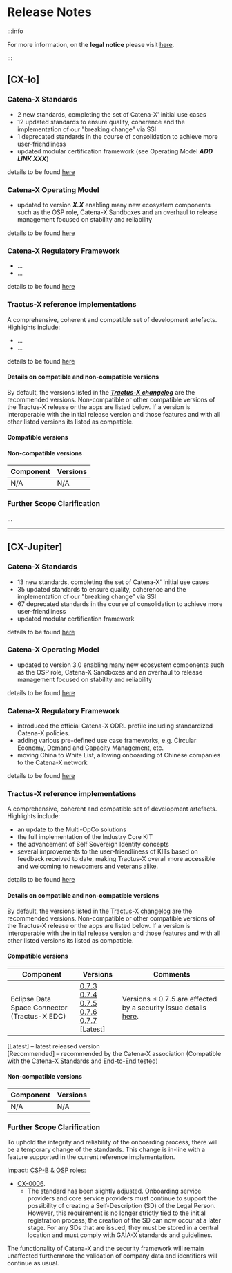 # Release Notes

:::info

For more information, on the **legal notice** please visit [here](https://catenax-ev.github.io/copyright).

:::

## [CX-Io]

### Catena-X Standards

- 2 new standards, completing the set of Catena-X' initial use cases
- 12 updated standards to ensure quality, coherence and the implementation of our "breaking change" via SSI
- 1 deprecated standards in the course of consolidation to achieve more user-friendliness
- updated modular certification framework (see Operating Model ***ADD LINK XXX***)

details to be found [here](/docs/standards/changelog)

### Catena-X Operating Model

- updated to version ***X.X*** enabling many new ecosystem components such as the OSP role, Catena-X Sandboxes and an overhaul to release management focused on stability and reliability

details to be found [here](/docs/operating-model/changelog)

### Catena-X Regulatory Framework

- ...
- ...

details to be found [here](/docs/regulatory-framework/changelog)

### Tractus-X reference implementations

A comprehensive, coherent and compatible set of development artefacts. Highlights include:

- ...
- ...

details to be found [here](https://eclipse-tractusx.github.io/CHANGELOG/#2408---2024-08-05)

#### Details on compatible and non-compatible versions

By default, the versions listed in the ***[Tractus-X changelog](https://eclipse-tractusx.github.io/CHANGELOG/#2503---2025-03-17)*** are the recommended versions. Non-compatible or other compatible versions of the Tractus-X release or the apps are listed below. If a version is interoperable with the initial release version and those features and with all other listed versions its listed as compatible.

#### Compatible versions

#### Non-compatible versions

| Component | Versions |
| --------- | -------- |
| N/A       | N/A      |

### Further Scope Clarification

...

---

## [CX-Jupiter]

### Catena-X Standards

- 13 new standards, completing the set of Catena-X' initial use cases
- 35 updated standards to ensure quality, coherence and the implementation of our "breaking change" via SSI
- 67 deprecated standards in the course of consolidation to achieve more user-friendliness
- updated modular certification framework

details to be found [here](/docs/standards/changelog)

### Catena-X Operating Model

- updated to version 3.0 enabling many new ecosystem components such as the OSP role, Catena-X Sandboxes and an overhaul to release management focused on stability and reliability

details to be found [here](/docs/operating-model/changelog)

### Catena-X Regulatory Framework

- introduced the official Catena-X ODRL profile including standardized Catena-X policies.
- adding various pre-defined use case frameworks, e.g. Circular Economy, Demand and Capacity Management, etc.
- moving China to White List, allowing onboarding of Chinese companies to the Catena-X network

details to be found [here](/docs/regulatory-framework/changelog)

### Tractus-X reference implementations

A comprehensive, coherent and compatible set of development artefacts. Highlights include:

- an update to the Multi-OpCo solutions
- the full implementation of the Industry Core KIT
- the advancement of Self Sovereign Identity concepts
- several improvements to the user-friendliness of KITs based on feedback received to date, making Tractus-X overall more accessible and welcoming to newcomers and veterans alike.

details to be found [here](https://eclipse-tractusx.github.io/CHANGELOG/#2408---2024-08-05)

#### Details on compatible and non-compatible versions

By default, the versions listed in the [Tractus-X changelog](https://eclipse-tractusx.github.io/CHANGELOG/#2408---2024-08-05) are the recommended versions. Non-compatible or other compatible versions of the Tractus-X release or the apps are listed below. If a version is interoperable with the initial release version and those features and with all other listed versions its listed as compatible.

#### Compatible versions

| Component                                    | Versions                                                                                                                                                                                                                                                                      | Comments                                                                                                                     |
| -------------------------------------------- | ----------------------------------------------------------------------------------------------------------------------------------------------------------------------------------------------------------------------------------------------------------------------------- | ---------------------------------------------------------------------------------------------------------------------------- |
| Eclipse Data Space Connector <br /> (Tractus-X EDC) | [0.7.3](https://github.com/eclipse-tractusx/tractusx-edc/releases/tag/0.7.3) <br /> [0.7.4](https://github.com/eclipse-tractusx/tractusx-edc/releases/tag/0.7.4) <br />   [0.7.5](https://github.com/eclipse-tractusx/tractusx-edc/releases/tag/0.7.5) <br />   [0.7.6](https://github.com/eclipse-tractusx/tractusx-edc/releases/tag/0.7.6) <br />   [0.7.7](https://github.com/eclipse-tractusx/tractusx-edc/releases/tag/0.7.7) [Latest] | Versions ≤ 0.7.5 are effected by a security issue details [here](https://github.com/eclipse-tractusx/tractusx-edc/pull/1584). |

[Latest] – latest released version  
[Recommended] – recommended by the Catena-X association (Compatible with the [Catena-X Standards](/docs/standards/overview) and [End-to-End](docs/working-model/release-management/development-and-release/e2e-test) tested)

#### Non-compatible versions

| Component | Versions |
| --------- | -------- |
| N/A       | N/A      |

### Further Scope Clarification

To uphold the integrity and reliability of the onboarding process, there will be a temporary change of the standards. This change is in-line with a feature supported in the current reference implementation.

Impact: [CSP-B](/docs/operating-model/who-roles-in-the-catena-x-ecosystem#core-service-provider-b) & [OSP](/docs/operating-model/who-roles-in-the-catena-x-ecosystem#onboarding-service-provider) roles:

- [CX-0006](/docs/standards/CX-0006-RegistrationAndInitialOnboarding#238-gaia-x).
  - The standard has been slightly adjusted. Onboarding service providers and core service providers must continue to support the possibility of creating a Self-Description (SD) of the Legal Person. However, this requirement is no longer strictly tied to the initial registration process; the creation of the SD can now occur at a later stage. For any SDs that are issued, they must be stored in a central location and must comply with GAIA-X standards and guidelines.

The functionality of Catena-X and the security framework will remain unaffected furthermore the validation of company data and identifiers will continue as usual.
